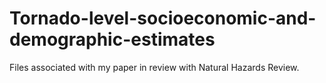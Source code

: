 # Tornado-level-socioeconomic-and-demographic-estimates

Files associated with my paper in review with Natural Hazards Review.
